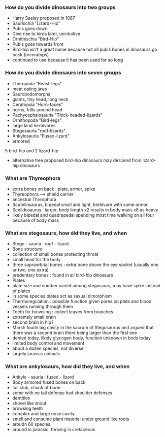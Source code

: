 ### How do you divide dinosaurs into two groups 
* Harry Seeley proposed in 1887 
 * Saurischia "Lizard-Hip"
  * Pubis goes down
  * Give rise to birds later, unintuitive 
 * Ornithischia "Bird-Hip"
  * Pubis goes towards front
  * Bird-hip isn't a great name because not all pubis bones in dinosaurs go back (triceratops)
   * continued to use because it has been used for so long

### How do you divide dinosaurs into seven groups 
* Theropoda "Beast-legs"
 * meat eating jaws
* Sauropodomorpha
 * giants, tiny head, long neck
* Ceratopsia "Horn-faces"
 * horns, frills around head
* Pachycephalosauria "Thick-headed-lizards"
* Ornithopoda "Bird-legs"
 * large land herbivores
* Stegosauria "roof-lizards"
* Ankylosauria "Fused-lizard"
 * armored

5 bird-hip and 2 lizard-hip

* alternative tree proposed bird-hip dinosaurs may descend from lizard-hip dinosaurs 

### What are Thyreophora
* extra bones on back : plate, armor, spike
* Thyreophora --> shield carrier
* ancestral Threophora
 * Scutellosaurus, bipedal small and light, herbivore with some armor
 * Scelidosaurus : larger, body length x2 results in body mass x8 as heavy
  * likely bipedal and quadrapedal spending most time walking on all four because of body mass

### What are stegosaurs, how did they live, and when
* Stego - sauria : roof - lizard
* Bone structure
 * collection of small bones protecting throat
 * small head for the body
 * three supraorbital bones : extra bone above the eye socket (usually one or two, one extra)
 * predentary bones : found in all bird-hip dinosaurs
* Plates
 * plate size and number varied among stegosaurs, may have spike instead of plates
 * in some species plates act as sexual dimorphism
 * Thermoregulation : possible function given pores on plate and blood vessels running through them
* Teeth for browsing : collect leaves from branches
* extremely small brain
 * second brain in hip?
  * Marsh foudn big cavity in the sacrum of Stegosaurus and argued that there was a second brain there being larger than the first one
  * denied today, likely glycogen body, function unknown in birds today
 * limited body control and movement
* about a dozen species, not diverse
* largely jurassic animals 

### What are ankylosaurs, how did they live, and when
* Ankylo - sauria : fused - lizard
 * Body armored fused bones on back
 * tail club, chunk of bone
  * some with no tail defense had shoulder defenses
* dentition
 * shovel like snout
 * browsing teeth
 * complex and large nose cavity
  * smell and consume plant material under ground like roots
* aroudn 60 species
* around in jurassic, thriving in cretaceous
